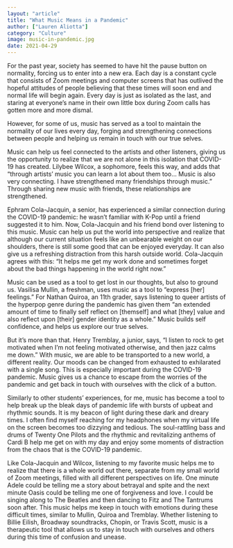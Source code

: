 ```yaml
---
layout: "article"
title: "What Music Means in a Pandemic"
author: ["Lauren Aliotta"]
category: "Culture"
image: music-in-pandemic.jpg
date: 2021-04-29
---
```

For the past year, society has seemed to have hit the pause button on normality, forcing us to enter into a new era. Each day is a constant cycle that consists of Zoom meetings and computer screens that has outlived the hopeful attitudes of people believing that these times will soon end and normal life will begin again. Every day is just as isolated as the last, and staring at everyone’s name in their own little box during Zoom calls has gotten more and more dismal.

However, for some of us, music has served as a tool to maintain the normality of our lives every day, forging and strengthening connections between people and helping us remain in touch with our true selves.

Music can help us feel connected to the artists and other listeners, giving us the opportunity to realize that we are not alone in this isolation that COVID-19 has created. Lilybee Wilcox, a sophomore, feels this way, and adds that “through artists’ music you can learn a lot about them too… Music is also very connecting. I have strengthened many friendships through music.” Through sharing new music with friends, these relationships are strengthened.

Ephram Cola-Jacquin, a senior, has experienced a similar connection during the COVID-19 pandemic: he wasn’t familiar with K-Pop until a friend suggested it to him. Now, Cola-Jacquin and his friend bond over listening to this music. Music can help us put the world into perspective and realize that although our current situation feels like an unbearable weight on our shoulders, there is still some good that can be enjoyed everyday. It can also give us a refreshing distraction from this harsh outside world. Cola-Jacquin agrees with this: “It helps me get my work done and sometimes forget about the bad things happening in the world right now.” 

Music can be used as a tool to get lost in our thoughts, but also to ground us. Vasilisa Mullin, a freshman, uses music as a tool to “express [her] feelings.” For Nathan Quiroa, an 11th grader, says listening to queer artists of the hyperpop genre during the pandemic has given them “an extended amount of time to finally self reflect on [themself] and what [they] value and also reflect upon [their] gender identity as a whole.” Music builds self confidence, and helps us explore our true selves.

But it’s more than that. Henry Tremblay, a junior, says, “I listen to rock to get motivated when I’m not feeling motivated otherwise, and then jazz calms me down.” With music, we are able to be transported to a new world, a different reality. Our moods can be changed from exhausted to exhilarated with a single song. This is especially important during the COVID-19 pandemic. Music gives us a chance to escape from the worries of the pandemic and get back in touch with ourselves with the click of a button.

Similarly to other students’ experiences, for me, music has become a tool to help break up the bleak days of pandemic life with bursts of upbeat and rhythmic sounds. It is my beacon of light during these dark and dreary times. I often find myself reaching for my headphones when my virtual life on the screen becomes too dizzying and tedious. The soul-rattling bass and drums of Twenty One Pilots and the rhythmic and revitalizing anthems of Cardi B help me get on with my day and enjoy some moments of distraction from the chaos that is the COVID-19 pandemic.

Like Cola-Jacquin and Wilcox, listening to my favorite music helps me to realize that there is a whole world out there, separate from my small world of Zoom meetings, filled with all different perspectives on life. One minute Adele could be telling me a story about betrayal and spite and the next minute Oasis could be telling me one of forgiveness and love. I could be singing along to The Beatles and then dancing to Fitz and The Tantrums soon after. This music helps me keep in touch with emotions during these difficult times, similar to Mullin, Quiroa and Tremblay.
Whether listening to Billie Eilish, Broadway soundtracks, Chopin, or Travis Scott, music is a therapeutic tool that allows us to stay in touch with ourselves and others during this time of confusion and unease. 
